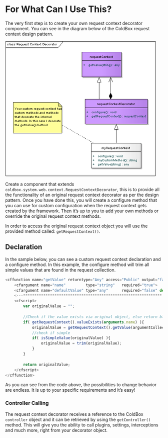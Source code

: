 # For What Can I Use This?

The very first step is to create your own request context decorator component. You can see in the diagram below of the ColdBox request context design pattern.

![](/images/RequestContextDecorator.png)


Create a component that extends `coldbox.system.web.context.RequestContextDecorator`, this is to provide all the functionality of an original request context decorator as per the design pattern. Once you have done this, you will create a configure method that you can use for custom configuration when the request context gets created by the framework. Then it’s up to you to add your own methods or override the original request context methods.

In order to access the original request context object you will use the provided method called: `getRequestContext()`.

## Declaration

In the sample below, you can see a custom request context declaration and a configure method. In this example, the configure method will trim all simple values that are found in the request collection.

```js
<cffunction name="getValue" returntype="Any" access="Public" output="false">
	<cfargument name="name" 		type="string" 	required="true">
	<cfargument name="defaultValue" type="any" 		required="false" default="NONE">
	<---************************************************************** --->
	<cfscript>
		var originalValue = "";
		
		//Check if the value exists via original object, else return blank
		if( getRequestContext().valueExists(arguments.name) ){
			originalValue = getRequestContext().getValue(argumentCollection=arguments);
			//check if simple
			if( isSimpleValue(originalValue) ){
				originalValue = trim(originalValue);
			}
		}
		
		return originalValue;
	</cfscript>
</cffunction>
```

As you can see from the code above, the possibilities to change behavior are endless. It is up to your specific requirements and it’s easy!

### Controller Calling

The request context decorator receives a reference to the ColdBox `controller` object and it can be retrieved by using the `getController()` method. This will give you the ability to call plugins, settings, interceptions and much more, right from your decorator object. 